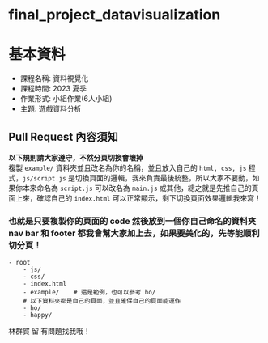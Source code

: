 # final_project_datavisualization
# 基本資料
- 課程名稱: 資料視覺化
- 課程時間: 2023 夏季
- 作業形式: 小組作業(6人小組)
- 主題: 遊戲資料分析


## Pull Request 內容須知
**以下規則請大家遵守，不然分頁切換會壞掉**  
複製 `example/` 資料夾並且改名為你的名稱，並且放入自己的 `html, css, js` 程式，`js/script.js` 是切換頁面的邏輯，我來負責最後統整，所以大家不要動，如果你本來命名為 `script.js` 可以改名為 `main.js` 或其他，總之就是先推自己的頁面上來，確認自己的 `index.html` 可以正常顯示，剩下切換頁面效果邏輯我來寫！

### 也就是只要複製你的頁面的 code 然後放到一個你自己命名的資料夾 nav bar 和 footer 都我會幫大家加上去，如果要美化的，先等能順利切分頁！
```
- root
    - js/
    - css/
    - index.html
    - example/    # 這是範例，也可以參考 ho/
    # 以下資料夾都是自己的頁面，並且確保自己的頁面能運作
    - ho/
    - happy/      
```

林群賀 留 有問題找我哦！